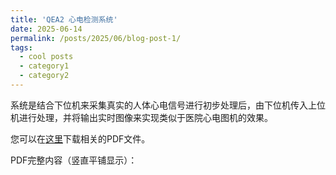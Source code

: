 ```yaml
---
title: 'QEA2 心电检测系统'
date: 2025-06-14
permalink: /posts/2025/06/blog-post-1/
tags:
  - cool posts
  - category1
  - category2
---
```


系统是结合下位机来采集真实的人体心电信号进行初步处理后，由下位机传入上位机进行处理，并将输出实时图像来实现类似于医院心电图机的效果。


您可以在[这里](/files/paper1.pdf)下载相关的PDF文件。



PDF完整内容（竖直平铺显示）：

<div id="pdf-container" style="width:100%;">
  <!-- PDF页面将在这里竖直平铺显示 -->
</div>

<script src="https://cdnjs.cloudflare.com/ajax/libs/pdf.js/2.11.338/pdf.min.js"></script>
<script>
  // 设置PDF.js worker路径
  pdfjsLib.GlobalWorkerOptions.workerSrc = 'https://cdnjs.cloudflare.com/ajax/libs/pdf.js/2.11.338/pdf.worker.min.js';

  // PDF文件URL
  var pdfUrl = '/files/心电测试报告-贺禄文-20234232.pdf';
  var container = document.getElementById('pdf-container');

  // 加载PDF文档
  pdfjsLib.getDocument(pdfUrl).promise.then(function(pdfDoc) {
    // 渲染所有页面
    for (let pageNum = 1; pageNum <= pdfDoc.numPages; pageNum++) {
      // 为每一页创建canvas元素
      let canvas = document.createElement('canvas');
      canvas.style.marginBottom = '10px';
      canvas.style.width = '100%';
      canvas.style.border = '1px solid #ccc';
      canvas.id = 'pdf-page-' + pageNum;
      container.appendChild(canvas);
      
      // 渲染页面
      renderPage(pdfDoc, pageNum, canvas);
    }
  });

  // 渲染单个页面
  function renderPage(pdfDoc, pageNum, canvas) {
    pdfDoc.getPage(pageNum).then(function(page) {
      // 设置缩放比例
      let scale = 1.5;
      let viewport = page.getViewport({ scale: scale });
      
      // 设置canvas尺寸
      let context = canvas.getContext('2d');
      canvas.height = viewport.height;
      canvas.width = viewport.width;
      
      // 渲染页面
      let renderContext = {
        canvasContext: context,
        viewport: viewport
      };
      
      page.render(renderContext);
    });
  }
</script>

